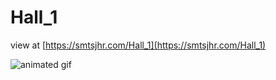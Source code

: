 # Hall_1

view at [https://smtsjhr.com/Hall_1](https://smtsjhr.com/Hall_1)

![animated gif](https://github.com/smtsjhr/Hall_1/blob/master/Hall_1_300.gif)
